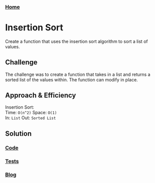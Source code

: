 ### [Home](../README.md)

# Insertion Sort
Create a function that uses the insertion sort algorithm to sort a list of values.

## Challenge
The challenge was to create a function that takes in a list and returns a sorted list of the values within. The function can modify in place.

## Approach & Efficiency
Insertion Sort:<br>
Time: `O(n^2)`  Space: `O(1)`<br>
In: `List`  Out: `Sorted List`

## Solution
### [Code](./insertion_sort.py)
### [Tests](./test_insertion_sort.py)
### [Blog](./BLOG.md)
